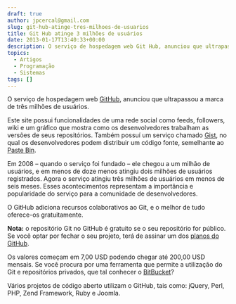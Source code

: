 ```yaml
---
draft: true
author: jpcercal@gmail.com
slug: git-hub-atinge-tres-milhoes-de-usuarios
title: Git Hub atinge 3 milhões de usuários
date: 2013-01-17T13:40:33+00:00
description: O serviço de hospedagem web Git Hub, anunciou que ultrapassou a marca de três milhões de usuários. Confira esta notícia e conheça o GitHub.
topics:
  - Artigos
  - Programação
  - Sistemas
tags: []
---
```


O serviço de hospedagem web [GitHub](https://github.com/ "GitHub"), anunciou que ultrapassou a marca de três milhões de usuários.

Este site possui funcionalidades de uma rede social como feeds, followers, wiki e um gráfico que mostra como os desenvolvedores trabalham as versões de seus repositórios. Também possuí um serviço chamado [Gist](https://gist.github.com/ "Gist"), no qual os desenvolvedores podem distribuir um código fonte, semelhante ao [Paste Bin](http://pastebin.com/ "Paste Bin").

Em 2008 – quando o serviço foi fundado – ele chegou a um milhão de usuários, e em menos de doze menos atingiu dois milhões de usuários registrados. Agora o serviço atingiu três milhões de usuários em menos de seis meses. Esses acontecimentos representam a importância e popularidade do serviço para a comunidade de desenvolvedores.

O GitHub adiciona recursos colaborativos ao Git, e o melhor de tudo oferece-os gratuitamente.

**Nota:** o repositório Git no GitHub é gratuito se o seu repositório for público. Se você optar por fechar o seu projeto, terá de assinar um dos [planos do GitHub](https://github.com/plans "Planos do GitHub").

Os valores começam em 7,00 USD podendo chegar até 200,00 USD mensais. Se você procura por uma ferramenta que permite a utilização do Git e repositórios privados, que tal conhecer o [BitBucket](https://bitbucket.org/ "BitBucket")?

Vários projetos de código aberto utilizam o GitHub, tais como: jQuery, Perl, PHP, Zend Framework, Ruby e Joomla.
